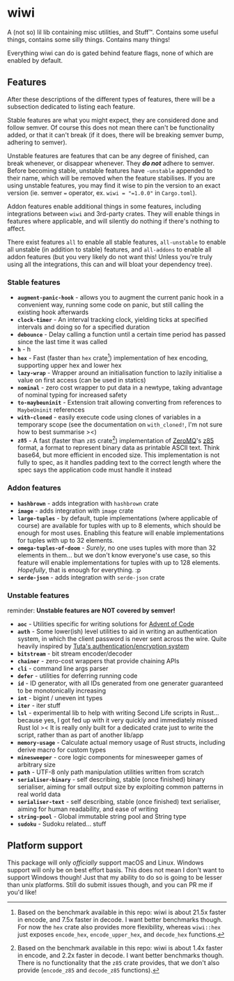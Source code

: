 # wiwi

A (not so) lil lib containing misc utilities, and Stuff™. Contains some useful things, contains some silly things. Contains many things!

Everything wiwi can do is gated behind feature flags, none of which are enabled by default.

## Features

After these descriptions of the different types of features, there will be a subsection dedicated to listing each feature.

Stable features are what you might expect, they are considered done and follow semver. Of course this does not mean there can't be functionality added, or that it can't break (if it does, there will be breaking semver bump, adhering to semver).

Unstable features are features that can be any degree of finished, can break whenever, or disappear whenever. They **_do not_** adhere to semver. Before becoming stable, unstable features have `-unstable` appended to their name, which will be removed when the feature stabilises. If you are using unstable features, you may find it wise to pin the version to an exact version (ie. semver `=` operator, ex. `wiwi = "=1.0.0"` in `Cargo.toml`).

Addon features enable additional things in some features, including integrations between `wiwi` and 3rd-party crates. They will enable things in features where applicable, and will silently do nothing if there's nothing to affect.

There exist features `all` to enable all stable features, `all-unstable` to enable all unstable (in addition to stable) features, and `all-addons` to enable all addon features (but you very likely do not want this! Unless you're truly using all the integrations, this can and will bloat your dependency tree).

<!-- ----- start autogenerated region (see gen-features script) ----- -->

### Stable features

- **`augment-panic-hook`** - allows you to augment the current panic hook in a convenient way, running some code on panic, but still calling the existing hook afterwards
- **`clock-timer`** - An interval tracking clock, yielding ticks at specified intervals and doing so for a specified duration
- **`debounce`** - Delay calling a function until a certain time period has passed since the last time it was called
- **`h`** - h
- **`hex`** - Fast (faster than `hex` crate[^1]) implementation of hex encoding, supporting upper hex and lower hex
- **`lazy-wrap`** - Wrapper around an initialisation function to lazily initialise a value on first access (can be used in statics)
- **`nominal`** - zero cost wrapper to put data in a newtype, taking advantage of nominal typing for increased safety
- **`to-maybeuninit`** - Extension trait allowing converting from references to `MaybeUninit` references
- **`with-cloned`** - easily execute code using clones of variables in a temporary scope (see the documentation on `with_cloned!`, I'm not sure how to best summarise ><)
- **`z85`** - A fast (faster than `z85` crate[^2]) implementation of [ZeroMQ]'s [z85] format, a format to represent binary data as printable ASCII text. Think base64, but more efficient in encoded size. This implementation is not fully to spec, as it handles padding text to the correct length where the spec says the application code must handle it instead

### Addon features

- **`hashbrown`** - adds integration with `hashbrown` crate
- **`image`** - adds integration with `image` crate
- **`large-tuples`** - by default, tuple implementations (where applicable of course) are available for tuples with up to 8 elements, which should be enough for most uses. Enabling this feature will enable implementations for tuples with up to 32 elements.
- **`omega-tuples-of-doom`** - _Surely_, no one uses tuples with more than 32 elements in them... but we don't know everyone's use case, so this feature will enable implementations for tuples with up to 128 elements. _Hopefully_, that is enough for everything. :p
- **`serde-json`** - adds integration with `serde-json` crate

### Unstable features

reminder: **Unstable features are NOT covered by semver!**

- **`aoc`** - Utilities specific for writing solutions for [Advent of Code](https://adventofcode.com)
- **`auth`** - Some lower(ish) level utilities to aid in writing an authentication system, in which the client password is never sent across the wire. Quite heavily inspired by [Tuta's authentication/encryption system](https://tuta.com/nl/encryption)
- **`bitstream`** - bit stream encoder/decoder
- **`chainer`** - zero-cost wrappers that provide chaining APIs
- **`cli`** - command line args parser
- **`defer`** - utilities for deferring running code
- **`id`** - ID generator, with all IDs generated from one generater guaranteed to be monotonically increasing
- **`int`** - bigint / uneven int types
- **`iter`** - iter stuff
- **`lsl`** - experimental lib to help with writing Second Life scripts in Rust... because yes, I got fed up with it very quickly and immediately missed Rust lol >< It is really only built for a dedicated crate just to write the script, rather than as part of another lib/app
- **`memory-usage`** - Calculate actual memory usage of Rust structs, including derive macro for custom types
- **`minesweeper`** - core logic components for minesweeper games of arbitrary size
- **`path`** - UTF-8 only path manipulation utilities written from scratch
- **`serialiser-binary`** - self describing, stable (once finished) binary serialiser, aiming for small output size by exploiting common patterns in real world data
- **`serialiser-text`** - self describing, stable (once finished) text serialiser, aiming for human readability, and ease of writing
- **`string-pool`** - Global immutable string pool and String type
- **`sudoku`** - Sudoku related... stuff

<!-- ----- end autogenerated region ----- -->

## Platform support

This package will only _officially_ support macOS and Linux. Windows support will only be on best effort basis. This does not mean I don't want to support Windows though! Just that my ability to do so is going to be lesser than unix platforms. Still do submit issues though, and you can PR me if you'd like!

[zeromq]: https://zeromq.org
[z85]: https://rfc.zeromq.org/spec/32

[^1]: Based on the benchmark available in this repo: wiwi is about 21.5x faster in encode, and 7.5x faster in decode. I want better benchmarks though. For now the `hex` crate also provides more flexibility, whereas `wiwi::hex` just exposes `encode_hex`, `encode_upper_hex`, and `decode_hex` functions.
[^2]: Based on the benchmark available in this repo: wiwi is about 1.4x faster in encode, and 2.2x faster in decode. I want better benchmarks though. There is no functionality that the `z85` crate provides, that we don't also provide (`encode_z85` and `decode_z85` functions).
